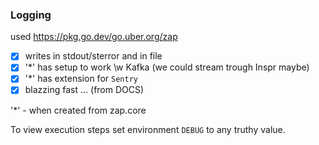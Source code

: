 
### Logging

used https://pkg.go.dev/go.uber.org/zap
 
 - [x] writes in stdout/sterror and in file
 - [x] '*' has setup to work \w Kafka (we could stream trough Inspr maybe)
 - [x] '*' has extension for `Sentry`
 - [x] blazzing fast ... (from DOCS)
 
'*' - when created from zap.core
 
To view execution steps set environment `DEBUG` to any truthy value.
